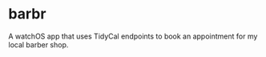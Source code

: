 # barbr

A watchOS app that uses TidyCal endpoints to book an appointment for my local barber shop.

